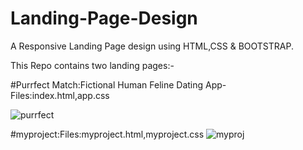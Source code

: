# Landing-Page-Design
A Responsive Landing Page design  using HTML,CSS & BOOTSTRAP.

This Repo contains two landing pages:- 

#Purrfect Match:Fictional Human Feline Dating App-Files:index.html,app.css

![purrfect](https://user-images.githubusercontent.com/26891887/29484825-a3481462-84e4-11e7-92c6-bf48b2c343bf.JPG)






#myproject:Files:myproject.html,myproject.css
![myproj](https://user-images.githubusercontent.com/26891887/29484849-1b05fb18-84e5-11e7-93bf-4607f965aacd.JPG)



